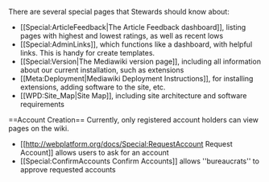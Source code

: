 There are several special pages that Stewards should know about:
* [[Special:ArticleFeedback|The Article Feedback dashboard]], listing pages with highest and lowest ratings, as well as recent lows 
* [[Special:AdminLinks]], which functions like a dashboard, with helpful links. This is handy for create templates. 
* [[Special:Version|The Mediawiki version page]], including all information about our current installation, such as extensions
* [[Meta:Deployment|Mediawiki Deployment Instructions]], for installing extensions, adding software to the site, etc.
* [[WPD:Site_Map|Site Map]], including site architecture and software requirements

==Account Creation==
Currently, only registered account holders can view pages on the wiki.
* [[http://webplatform.org/docs/Special:RequestAccount Request Account]] allows users to ask for an account
* [[Special:ConfirmAccounts Confirm Accounts]] allows ''bureaucrats'' to approve requested accounts